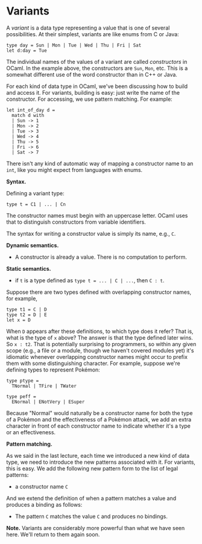 # Variants

A *variant* is a data type representing a value that is one of 
several possibilities.  At their simplest, variants are like
enums from C or Java:
```
type day = Sun | Mon | Tue | Wed | Thu | Fri | Sat 
let d:day = Tue
```
The individual names of the values of a variant are called
*constructors* in OCaml.  In the example above, the constructors
are `Sun`, `Mon`, etc.  This is a somewhat different use of
the word constructor than in C++ or Java.

For each kind of data type in OCaml, we've been discussing how
to build and access it.  For variants, building is 
easy:  just write the name of the constructor.  For accessing,
we use pattern matching.  For example:
```
let int_of_day d =
  match d with
  | Sun -> 1 
  | Mon -> 2
  | Tue -> 3
  | Wed -> 4
  | Thu -> 5
  | Fri -> 6
  | Sat -> 7
```
There isn't any kind of automatic way of mapping a constructor name
to an `int`, like you might expect from languages with enums.

**Syntax.**

Defining a variant type:
```
type t = C1 | ... | Cn
```

The constructor names must begin with an uppercase letter.  OCaml
uses that to distinguish constructors from variable identifiers.

The syntax for writing a constructor value is simply its name, e.g., `C`.

**Dynamic semantics.**

* A constructor is already a value.  There is no computation to perform.

**Static semantics.**

* if `t` is a type defined as `type t = ... | C | ...`, 
  then `C : t`.

Suppose there are two types defined with overlapping constructor names,
for example,
```
type t1 = C | D
type t2 = D | E
let x = D
```
When `D` appears after these definitions, to which type does it refer?
That is, what is the type of `x` above?  The answer is that the type defined 
later wins.  So `x : t2`.  That is potentially surprising to programmers,
so within any given scope (e.g., a file or a module, though we haven't
covered modules yet) it's idiomatic whenever overlapping constructor names
might occur to prefix them with some distinguishing character.
For example, suppose we're defining types to represent Pok&eacute;mon:
```
type ptype = 
  TNormal | TFire | TWater

type peff = 
  ENormal | ENotVery | ESuper
```
Because "Normal" would naturally be a constructor name for both the type
of a Pok&eacute;mon and the effectiveness of a Pok&eacute;mon attack,
we add an extra character in front of each constructor name to indicate
whether it's a type or an effectiveness.

**Pattern matching.** 

As we said in the last lecture, each time we introduced a new kind of
data type, we need to introduce the new patterns associated with it.
For variants, this is easy.  We add the following new pattern form
to the list of legal patterns:

* a constructor name `C`

And we extend the definition of when a pattern matches a value and produces
a binding as follows:

* The pattern `C` matches the value `C` and produces no bindings.

**Note.**
Variants are considerably more powerful than what
we have seen here.  We'll return to them again soon.
